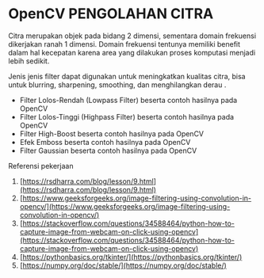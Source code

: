 # OpenCV PENGOLAHAN CITRA

Citra merupakan objek pada bidang 2 dimensi, sementara domain frekuensi dikerjakan ranah 1 dimensi. Domain frekuensi tentunya memiliki benefit dalam hal kecepatan karena area yang dilakukan proses komputasi menjadi lebih sedikit.

Jenis jenis filter dapat digunakan untuk meningkatkan kualitas citra, bisa untuk blurring, sharpening, smoothing, dan menghilangkan derau .

- Filter Lolos-Rendah (Lowpass Filter) beserta contoh hasilnya pada OpenCV
- Filter Lolos-Tinggi (Highpass Filter) beserta contoh hasilnya pada OpenCV
- Filter High-Boost beserta contoh hasilnya pada OpenCV
- Efek Emboss beserta contoh hasilnya pada OpenCV
- Filter Gaussian beserta contoh hasilnya pada OpenCV

Referensi pekerjaan 
1. [https://rsdharra.com/blog/lesson/9.html](https://rsdharra.com/blog/lesson/9.html)
2. [https://www.geeksforgeeks.org/image-filtering-using-convolution-in-opencv/](https://www.geeksforgeeks.org/image-filtering-using-convolution-in-opencv/)
3. [https://stackoverflow.com/questions/34588464/python-how-to-capture-image-from-webcam-on-click-using-opencv](https://stackoverflow.com/questions/34588464/python-how-to-capture-image-from-webcam-on-click-using-opencv)
4. [https://pythonbasics.org/tkinter/](https://pythonbasics.org/tkinter/)
5. [https://numpy.org/doc/stable/](https://numpy.org/doc/stable/)